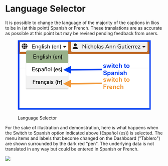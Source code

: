 # Language Selector

It is possible to change the language of the majority of the captions in Ilios to be in (at this point) Spanish or French. These translations are as accurate as possible at this point but may be revised pending feedback from users.

<figure><img src="../.gitbook/assets/Lang_switch.png" alt=""><figcaption><p>Language Selector </p></figcaption></figure>

For the sake of illustration and demonstration, here is what happens when the Switch to Spanish option indicated above (Español (es)) is selected. The menu items and labels that become changed on the Dashboard ("Tablero") are shown surrounded by the dark red "pen". The underlying data is not translated in any way but could be entered in Spanish or French.

![](../.gitbook/assets/language\_spanish.jpg)
